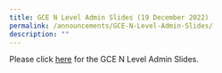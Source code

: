 ```yaml
---
title: GCE N Level Admin Slides (19 December 2022)
permalink: /announcements/GCE-N-Level-Admin-Slides/
description: ""
---
```

Please click [here](/files/Announcements/For%20Students%20-%202022%20N-Level%20Briefing%20Slides%20(as%20at%2019%20Dec).pdf) for the GCE N Level Admin Slides.
